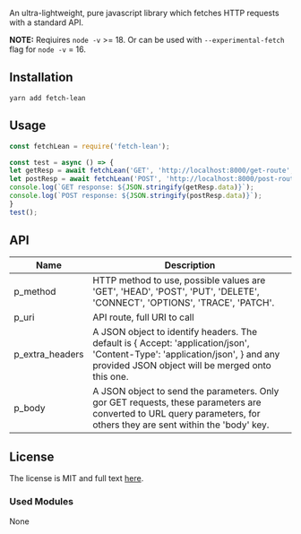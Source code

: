 An ultra-lightweight, pure javascript library which fetches HTTP requests with a standard API.

**NOTE:** Reqiuires `node -v` >= 18. Or can be used with `--experimental-fetch` flag for  `node -v` = 16.
## Installation

```
yarn add fetch-lean
```

## Usage

```javascript
const fetchLean = require('fetch-lean');

const test = async () => {
let getResp = await fetchLean('GET', 'http://localhost:8000/get-route', {parameter1: 'parameter 1 value', parameter2: 'parameter 2 value', });
let postResp = await fetchLean('POST', 'http://localhost:8000/post-route', {parameter1: 'parameter 1 value', parameter2: 'parameter 2 value', });
console.log(`GET response: ${JSON.stringify(getResp.data)}`);
console.log(`POST response: ${JSON.stringify(postResp.data)}`);
}
test();
```


## API


| Name  | Description |
|-------|-------------|
|p_method| HTTP method to use, possible values are 'GET', 'HEAD', 'POST', 'PUT', 'DELETE', 'CONNECT', 'OPTIONS', 'TRACE', 'PATCH'.|
|p_uri| API route, full URI to call|
|p_extra_headers| A JSON object to identify headers. The default is { Accept: 'application/json', 'Content-Type': 'application/json', } and any provided JSON object will be merged onto this one.|
|p_body| A JSON object to send the parameters. Only gor GET requests, these parameters are converted to URL query parameters, for others they are sent within the 'body' key.|

## License

The license is MIT and full text [here](LICENSE).

### Used Modules

None